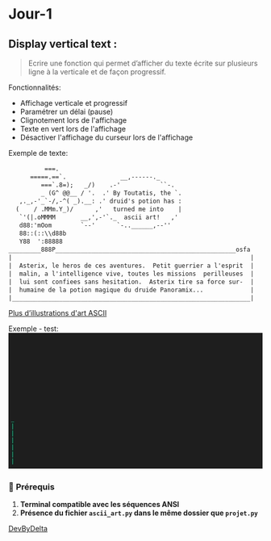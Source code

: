 # Jour-1

## Display vertical text : 
> Ecrire une fonction qui permet d’afficher du texte écrite sur plusieurs ligne à la verticale et de façon progressif.
>
Fonctionnalités:
- Affichage verticale et progressif
- Paramétrer un délai (pause)
- Clignotement lors de l'affichage
- Texte en vert lors de l'affichage
- Désactiver l'affichage du curseur lors de l'affichage

Exemple de texte:
```
          ===.
      =====.==`.               __,------._
         ===`.8=);   _/)    .-'           ``-.
         _ (G^ @@__ / '.  .' By Toutatis, the `.
   ,._,-'_`-/,-^( _).__: .' druid's potion has :
  (    / .MMm.Y_)/      ,'   turned me into    |
   `'(|.oMMMM       __,',-'`._  ascii art!   ,'
   d88:'mOom        `--'      `-..______,--''
   88::(::\\d88b
   Y88  ':88888
_________888P__________________________________________________osfa
|                                                                  |
|  Asterix, le heros de ces aventures.  Petit guerrier a l'esprit  |
|  malin, a l'intelligence vive, toutes les missions  perilleuses  |
|  lui sont confiees sans hesitation.  Asterix tire sa force sur-  |
|  humaine de la potion magique du druide Panoramix...             |
|__________________________________________________________________|
```

[Plus d’illustrations d'art ASCII](https://ascii.co.uk/art)

Exemple - test:
![exemple.gif](exemple.gif)

### 📌 **Prérequis**  
1. **Terminal compatible avec les séquences ANSI**  
2. **Présence du fichier `ascii_art.py` dans le même dossier que `projet.py`**  

[DevByDelta](https://github.com/DevByDelta/30-Jours-30-Projets-Python)